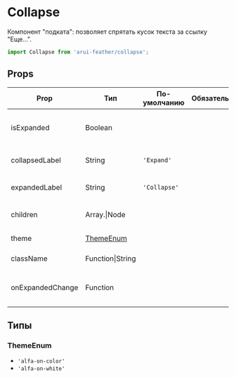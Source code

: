 # Collapse

Компонент "подката": позволяет спрятать кусок текста за ссылку "Еще...".

```javascript
import Collapse from 'arui-feather/collapse';
```




## Props


| Prop  | Тип  | По-умолчанию | Обязательный | Описание |
| ----- | ---- | ------------ | ------------ |----------|
| isExpanded | Boolean |  |  | Управление состоянием `expand`/`collapse` компонента |
| collapsedLabel | String | `'Expand'`  |  | Текст ссылки в `expand` состоянии |
| expandedLabel | String | `'Collapse'`  |  | Текст ссылки в `collapse` состоянии |
| children | Array.<Node>\|Node |  |  | Дочерние элементы `Collapse` |
| theme | [ThemeEnum](#ThemeEnum) |  |  | Тема компонента |
| className | Function\|String |  |  | Дополнительный класс |
| onExpandedChange | Function |  |  | Обработчик смены состояния `expand`/`collapse` |







## Типы






### <a id="ThemeEnum"></a>ThemeEnum

 * `'alfa-on-color'`
 * `'alfa-on-white'`



